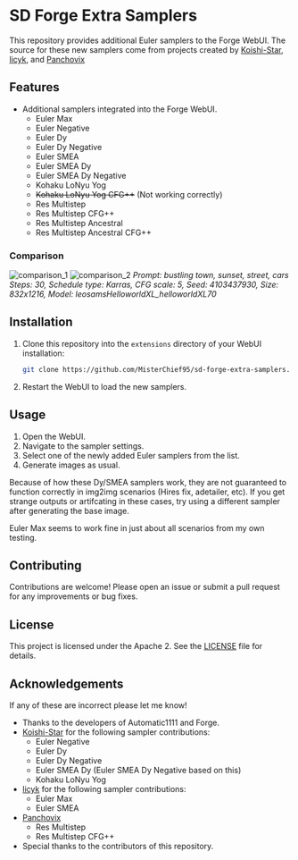 # SD Forge Extra Samplers

This repository provides additional Euler samplers to the Forge WebUI.
The source for these new samplers come from projects created by [Koishi-Star](https://github.com/Koishi-Star/Euler-Smea-Dyn-Sampler), [licyk](https://github.com/licyk/advanced_euler_sampler_extension/tree/main), and [Panchovix](https://github.com/Panchovix/stable-diffusion-webui-reForge/blob/70f68fd52cb70f8f64e18e6c8e775e35ddf70f67/ldm_patched/k_diffusion/sampling.py#L2844)

## Features

- Additional samplers integrated into the Forge WebUI.
  - Euler Max
  - Euler Negative
  - Euler Dy
  - Euler Dy Negative
  - Euler SMEA
  - Euler SMEA Dy
  - Euler SMEA Dy Negative
  - Kohaku LoNyu Yog
  - ~~Kohaku LoNyu Yog CFG++~~ (Not working correctly)
  - Res Multistep
  - Res Multistep CFG++
  - Res Multistep Ancestral
  - Res Multistep Ancestral CFG++
 
### Comparison

![comparison_1](https://github.com/user-attachments/assets/7f2aa2c1-1f13-42c3-bffe-531bf7a1ec1c)
![comparison_2](https://github.com/user-attachments/assets/92eedf75-d073-4894-a232-e666f0949865)
*Prompt: bustling town, sunset, street, cars  
Steps: 30, Schedule type: Karras, CFG scale: 5, Seed: 4103437930, Size: 832x1216, Model: leosamsHelloworldXL_helloworldXL70*

## Installation

1. Clone this repository into the `extensions` directory of your WebUI installation:
    ```sh
    git clone https://github.com/MisterChief95/sd-forge-extra-samplers.git
    ```
2. Restart the WebUI to load the new samplers.

## Usage

1. Open the WebUI.
2. Navigate to the sampler settings.
3. Select one of the newly added Euler samplers from the list.
4. Generate images as usual.

Because of how these Dy/SMEA samplers work, they are not guaranteed to function correctly in img2img scenarios (Hires fix, adetailer, etc).
If you get strange outputs or artifcating in these cases, try using a different sampler after generating the base image.

Euler Max seems to work fine in just about all scenarios from my own testing.

## Contributing

Contributions are welcome! Please open an issue or submit a pull request for any improvements or bug fixes.

## License

This project is licensed under the Apache 2. See the [LICENSE](LICENSE) file for details.

## Acknowledgements

If any of these are incorrect please let me know!

- Thanks to the developers of Automatic1111 and Forge.
- [Koishi-Star](https://github.com/Koishi-Star/Euler-Smea-Dyn-Sampler) for the following sampler contributions:
  - Euler Negative
  - Euler Dy
  - Euler Dy Negative
  - Euler SMEA Dy (Euler SMEA Dy Negative based on this)
  - Kohaku LoNyu Yog
- [licyk](https://github.com/licyk/advanced_euler_sampler_extension/tree/main) for the following sampler contributions:
  - Euler Max
  - Euler SMEA
- [Panchovix](https://github.com/Panchovix/stable-diffusion-webui-reForge)
  - Res Multistep
  - Res Multistep CFG++
- Special thanks to the contributors of this repository.
